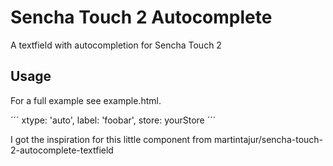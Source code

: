 Sencha Touch 2 Autocomplete
============================

A textfield with autocompletion for Sencha Touch 2

Usage
-----

For a full example see example.html.

´´´
xtype: 'auto',
label: 'foobar',
store: yourStore
´´´


I got the inspiration for this little component from martintajur/sencha-touch-2-autocomplete-textfield